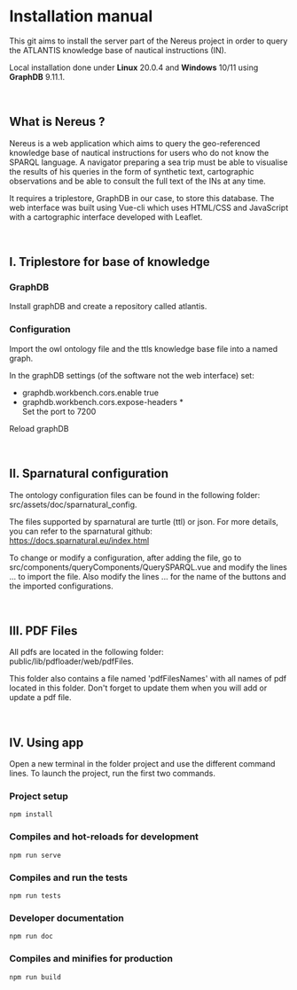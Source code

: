 # Installation manual

This git aims to install the server part of the Nereus project in order to query the ATLANTIS knowledge base of nautical instructions (IN).

Local installation done under **Linux** 20.0.4 and **Windows** 10/11 using **GraphDB** 9.11.1.

<br>

## What is Nereus ?

Nereus is a web application which aims to query the geo-referenced knowledge base of nautical instructions for users who do not know the SPARQL language. A navigator preparing a sea trip must be able to visualise the results of his queries in the form of synthetic text, cartographic observations and be able to consult the full text of the INs at any time. 

It requires a triplestore, GraphDB in our case, to store this database. The web interface was built using Vue-cli which uses HTML/CSS and JavaScript with a cartographic interface developed with Leaflet.

<br>

## I. Triplestore for base of knowledge

### GraphDB

Install graphDB and create a repository called atlantis.

### Configuration 

Import the owl ontology file and the ttls knowledge base file into
a named graph.

In the graphDB settings (of the software not the web interface) set:<br>
- graphdb.workbench.cors.enable true <br>
- graphdb.workbench.cors.expose-headers *<br>
Set the port to 7200

Reload graphDB

<br>

## II. Sparnatural configuration

The ontology configuration files can be found in the following folder: src/assets/doc/sparnatural_config. 

The files supported by sparnatural are turtle (ttl) or json. For more details, you can refer to the sparnatural github: https://docs.sparnatural.eu/index.html

To change or modify a configuration, after adding the file, go to src/components/queryComponents/QuerySPARQL.vue and modify the lines ... to import the file. Also modify the lines ... for the name of the buttons and the imported configurations.

<br>

## III. PDF Files

All pdfs are located in the following folder: public/lib/pdfloader/web/pdfFiles.

This folder also contains a file named 'pdfFilesNames' with all names of pdf located in this folder. Don't forget to update them when you will add or update a pdf file.

<br>

## IV. Using app

Open a new terminal in the folder project and use the different command lines. 
To launch the  project, run the first two commands.

### Project setup
```
npm install
```

### Compiles and hot-reloads for development
```
npm run serve
```

### Compiles and run the tests
```
npm run tests
```

### Developer documentation
```
npm run doc
```

### Compiles and minifies for production
```
npm run build
```